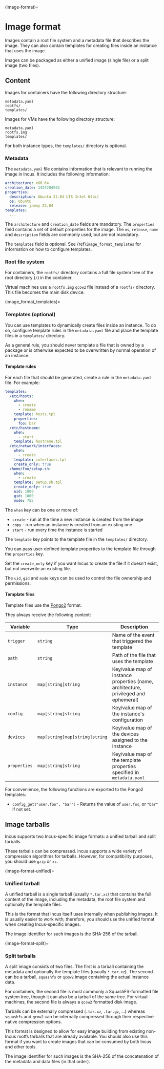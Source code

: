 (image-format)=
# Image format

Images contain a root file system and a metadata file that describes the image.
They can also contain templates for creating files inside an instance that uses the image.

Images can be packaged as either a unified image (single file) or a split image (two files).

## Content

Images for containers have the following directory structure:

```
metadata.yaml
rootfs/
templates/
```

Images for VMs have the following directory structure:

```
metadata.yaml
rootfs.img
templates/
```

For both instance types, the `templates/` directory is optional.

### Metadata

The `metadata.yaml` file contains information that is relevant to running the image in Incus.
It includes the following information:

```yaml
architecture: x86_64
creation_date: 1424284563
properties:
  description: Ubuntu 22.04 LTS Intel 64bit
  os: Ubuntu
  release: jammy 22.04
templates:
  ...
```

The `architecture` and `creation_date` fields are mandatory.
The `properties` field contains a set of default properties for the image.
The `os`, `release`, `name` and `description` fields are commonly used, but are not mandatory.

The `templates` field is optional.
See {ref}`image_format_templates` for information on how to configure templates.

### Root file system

For containers, the `rootfs/` directory contains a full file system tree of the root directory (`/`) in the container.

Virtual machines use a `rootfs.img` `qcow2` file instead of a `rootfs/` directory.
This file becomes the main disk device.

(image_format_templates)=
### Templates (optional)

You can use templates to dynamically create files inside an instance.
To do so, configure template rules in the `metadata.yaml` file and place the template files in a `templates/` directory.

As a general rule, you should never template a file that is owned by a package or is otherwise expected to be overwritten by normal operation of an instance.

#### Template rules

For each file that should be generated, create a rule in the `metadata.yaml` file.
For example:

```yaml
templates:
  /etc/hosts:
    when:
      - create
      - rename
    template: hosts.tpl
    properties:
      foo: bar
  /etc/hostname:
    when:
      - start
    template: hostname.tpl
  /etc/network/interfaces:
    when:
      - create
    template: interfaces.tpl
    create_only: true
  /home/foo/setup.sh:
    when:
      - create
    template: setup.sh.tpl
    create_only: true
    uid: 1000
    gid: 1000
    mode: 755
```

The `when` key can be one or more of:

- `create` - run at the time a new instance is created from the image
- `copy` - run when an instance is created from an existing one
- `start` - run every time the instance is started

The `template` key points to the template file in the `templates/` directory.

You can pass user-defined template properties to the template file through the `properties` key.

Set the `create_only` key if you want Incus to create the file if it doesn't exist, but not overwrite an existing file.

The `uid`, `gid` and `mode` keys can be used to control the file ownership and permissions.

#### Template files

Template files use the [Pongo2](https://www.schlachter.tech/solutions/pongo2-template-engine/) format.

They always receive the following context:

| Variable     | Type                           | Description                                                                         |
|--------------|--------------------------------|-------------------------------------------------------------------------------------|
| `trigger`    | `string`                       | Name of the event that triggered the template                                       |
| `path`       | `string`                       | Path of the file that uses the template                                             |
| `instance`   | `map[string]string`            | Key/value map of instance properties (name, architecture, privileged and ephemeral) |
| `config`     | `map[string]string`            | Key/value map of the instance's configuration                                       |
| `devices`    | `map[string]map[string]string` | Key/value map of the devices assigned to the instance                               |
| `properties` | `map[string]string`            | Key/value map of the template properties specified in `metadata.yaml`               |

For convenience, the following functions are exported to the Pongo2 templates:

- `config_get("user.foo", "bar")` - Returns the value of `user.foo`, or `"bar"` if not set.

## Image tarballs

Incus supports two Incus-specific image formats: a unified tarball and split tarballs.

These tarballs can be compressed.
Incus supports a wide variety of compression algorithms for tarballs.
However, for compatibility purposes, you should use `gzip` or `xz`.

(image-format-unified)=
### Unified tarball

A unified tarball is a single tarball (usually `*.tar.xz`) that contains the full content of the image, including the metadata, the root file system and optionally the template files.

This is the format that Incus itself uses internally when publishing images.
It is usually easier to work with; therefore, you should use the unified format when creating Incus-specific images.

The image identifier for such images is the SHA-256 of the tarball.

(image-format-split)=
### Split tarballs

A split image consists of two files.
The first is a tarball containing the metadata and optionally the template files (usually `*.tar.xz`).
The second can be a tarball, `squashfs` or `qcow2` image containing the actual instance data.

For containers, the second file is most commonly a SquashFS-formatted file system tree, though it can also be a tarball of the same tree.
For virtual machines, the second file is always a `qcow2` formatted disk image.

Tarballs can be externally compressed (`.tar.xz`, `.tar.gz`, ...) whereas `squashfs` and `qcow2` can be internally compressed through their respective native compression options.

This format is designed to allow for easy image building from existing non-Incus rootfs tarballs that are already available.
You should also use this format if you want to create images that can be consumed by both Incus and other tools.

The image identifier for such images is the SHA-256 of the concatenation of the metadata and data files (in that order).
